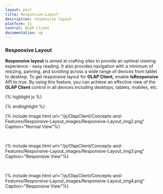 ```yaml
---
layout: post
title: Responsive-Layout
description: responsive layout
platform: js
control: OLAP Client
documentation: ug
---
```


### Responsive Layout

**Responsive layout** is aimed at crafting sites to provide an optimal viewing experience - easy reading. It also provides navigation with a minimum of resizing, panning, and scrolling across a wide range of devices from tablet to desktop. To get responsive layout for **OLAP Client,** enable **IsResponsive** API to true. By using this feature, you can achieve an effective view of the **OLAP Client** control in all devices including desktops, tablets, mobiles, etc.

{% highlight js %}

<script type="text/javascript">
$(function () {
       $("#OlapClient1").ejOlapClient({ url: "../wcf/OlapClientService.svc", **isResponsive: true,** chartLoad: "setChartProperties" });
});
function setChartProperties(args) {
       this.model.load = "loadTheme";
};
</script>


{% endhighlight %}

{% include image.html url="/js/OlapClient/Concepts-and-Features/Responsive-Layout_images/Responsive-Layout_img2.png" Caption="Normal View"%}

<br/>

{% include image.html url="/js/OlapClient/Concepts-and-Features/Responsive-Layout_images/Responsive-Layout_img3.png" Caption="Responsive View"%}

<br/>

{% include image.html url="/js/OlapClient/Concepts-and-Features/Responsive-Layout_images/Responsive-Layout_img4.png" Caption="Responsive View"%}

